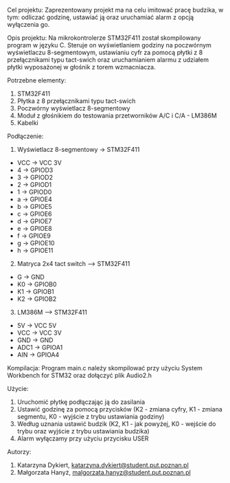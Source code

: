 
Cel projektu:
Zaprezentowany projekt ma na celu imitować pracę budzika, w tym: odliczać godzinę, ustawiać ją oraz uruchamiać alarm z opcją wyłączenia go. 

Opis projektu:
Na mikrokontrolerze STM32F411 został skompilowany program w języku C. Steruje on wyświetlaniem godziny na poczwórnym wyświetlaczu 8-segmentowym, ustawianiu cyfr za pomocą płytki z 8 przełącznikami typu tact-swich oraz uruchamianiem alarmu z udziałem płytki wyposażonej w głośnik z torem wzmacniacza.
 
Potrzebne elementy: 
1. STM32F411
2. Płytka z 8 przełącznikami typu tact-swich
3. Poczwórny wyświetlacz 8-segmentowy
4. Moduł z głośnikiem do testowania przetworników A/C i C/A - LM386M
5. Kabelki

Podłączenie:
1. Wyświetlacz 8-segmentowy -> STM32F411
- VCC -> VCC 3V
- 4   -> GPIOD3
- 3   -> GPIOD2
- 2   -> GPIOD1
- 1   -> GPIOD0
- a   -> GPIOE4
- b   -> GPIOE5
- c   -> GPIOE6
- d   -> GPIOE7
- e   -> GPIOE8
- f   -> GPIOE9
- g   -> GPIOE10
- h   -> GPIOE11
   
2. Matryca 2x4 tact switch --> STM32F411
- G  -> GND
- K0 -> GPIOB0
- K1 -> GPIOB1
- K2 -> GPIOB2
   
3. LM386M --> STM32F411
- 5V   -> VCC 5V
- VCC  -> VCC 3V
- GND  -> GND
- ADC1 -> GPIOA1
- AIN  -> GPIOA4

Kompilacja: 
Program main.c należy skompilować przy użyciu System Workbench for STM32 oraz dołączyć plik Audio2.h

Użycie: 
1. Uruchomić płytkę podłączając ją do zasilania
2. Ustawić godzinę za pomocą przycisków (K2 - zmiana cyfry, K1 - zmiana segmentu, K0 - wyjście z trybu ustawiania godziny)
3. Według uznania ustawić budzik (K2, K1 - jak powyżej, K0 - wejście do trybu oraz wyjście z trybu ustawiania budzika)
4. Alarm wyłączamy przy użyciu przycisku USER

Autorzy: 
1. Katarzyna Dykiert,
katarzyna.dykiert@student.put.poznan.pl
2. Małgorzata Hanyż, 
malgorzata.hanyz@student.put.poznan.pl
